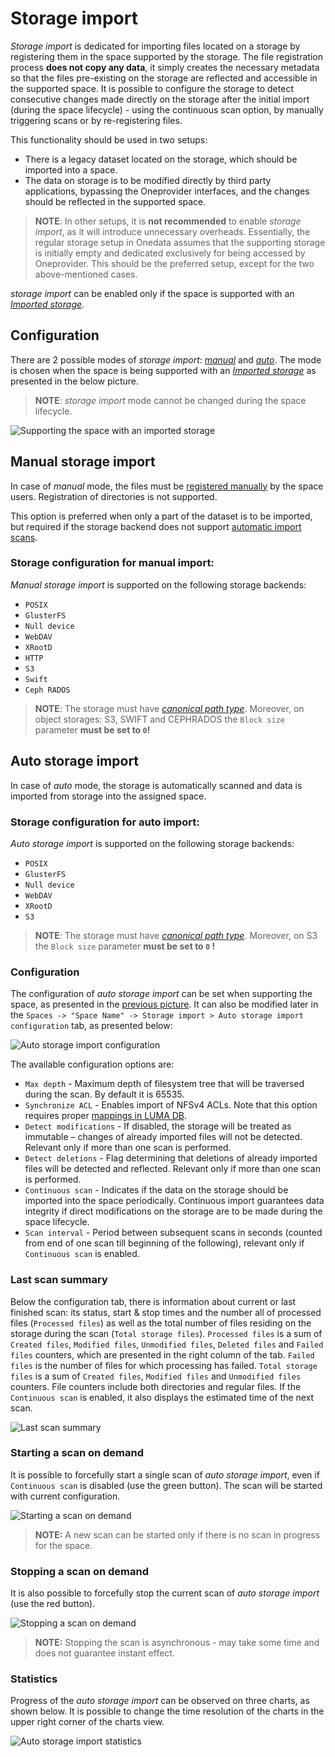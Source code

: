 # Storage import
<!-- This file is referenced at least one time as "storage-import.md" -->

*Storage import* is dedicated for importing files located on a storage by registering them in the space supported by
the storage. The file registration process **does not copy any data**, it simply creates the necessary metadata so that
the files pre-existing on the storage are reflected and accessible in the supported space. It is possible to configure
the storage to detect consecutive changes made directly on the storage after the initial import (during the space 
lifecycle) - using the continuous scan option, by manually triggering scans or by re-registering files. 


This functionality should be used in two setups:
* There is a legacy dataset located on the storage, which should be imported into a space.
* The data on storage is to be modified directly by third party applications, bypassing 
  the Oneprovider interfaces, and the changes should be reflected in the supported space.
  
> **NOTE**: In other setups, it is **not recommended** to enable *storage import*, as it will introduce unnecessary
overheads. Essentially, the regular storage setup in Onedata assumes that the supporting storage is initially empty and 
dedicated exclusively for being accessed by Oneprovider. This should be the preferred setup, except for the two 
above-mentioned cases.

*storage import* can be enabled only if the space is supported with an [*Imported storage*](storages.md#imported-storage).


## Configuration
There are 2 possible modes of *storage import*: [*manual*](#manual-storage-import) and [*auto*](#auto-storage-import).
The mode is chosen when the space is being supported with an [*Imported storage*](storages.md#imported-storage) 
as presented in the below picture.

> **NOTE**: *storage import* mode cannot be changed during the space lifecycle.

![Supporting the space with an *imported storage*](../../../../images/admin-guide/oneprovider/configuration/storage-import/storage_import_config.png)

## Manual storage import
<!-- This header is referenced at least one time as "#manual-storage-import" -->

In case of *manual* mode, the files must be [registered manually](../../../user-guide/file-registration.md) by the space users. 
Registration of directories is not supported.

This option is preferred when only a part of the dataset is to be imported, but required if the storage backend does 
not support [automatic import scans](#auto-storage-import).

### Storage configuration for manual import:
<!-- This header is referenced at least one time as "#storage-configuration-for-manual-import" -->

*Manual storage import* is supported on the following storage backends:
 * `POSIX`
 * `GlusterFS`
 * `Null device`
 * `WebDAV`
 * `XRootD`
 * `HTTP`
 * `S3`
 * `Swift`
 * `Ceph RADOS`
 
> **NOTE**: The storage must have [*canonical path type*](storages.md#storage-path-type). 
Moreover, on object storages: S3, SWIFT and CEPHRADOS the `Block size` parameter **must be set to `0`!**


## Auto storage import
<!-- This header is referenced at least one time as "#auto-storage-import" -->

In case of *auto* mode, the storage is automatically scanned and data is imported from storage into the
assigned space.

### Storage configuration for auto import:
<!-- This header is referenced at least one time as "#storage-configuration-for-auto-import" -->

*Auto storage import* is supported on the following storage backends:
 * `POSIX`
 * `GlusterFS`
 * `Null device`
 * `WebDAV`
 * `XRootD`
 * `S3`
 
> **NOTE**: The storage must have [*canonical path type*](storages.md#storage-path-type). 
Moreover, on S3 the `Block size` parameter **must be set to `0` !**

### Configuration
The configuration of *auto storage import* can be set when supporting the space, as presented in the 
[previous picture](#modes). It can also be modified later in the
`Spaces -> "Space Name" -> Storage import > Auto storage import configuration` tab, as presented below:

![Auto storage import configuration](../../../../images/admin-guide/oneprovider/configuration/storage-import/auto_storage_import_config.png)

The available configuration options are:
* `Max depth` - Maximum depth of filesystem tree that will be traversed during the scan. By default it is 65535.
* `Synchronize ACL` - Enables import of NFSv4 ACLs. Note that this option requires proper [mappings in LUMA DB](luma.md#imported-storages).
* `Detect modifications` - If disabled, the storage will be treated as immutable – changes of already imported files
  will not be detected. Relevant only if more than one scan is performed.
* `Detect deletions` - Flag determining that deletions of already imported files will be detected and reflected.
  Relevant only if more than one scan is performed.
* `Continuous scan` - Indicates if the data on the storage should be imported into the space periodically. Continuous
  import guarantees data integrity if direct modifications on the storage are to be made during the space lifecycle.
* `Scan interval` - Period between subsequent scans in seconds (counted from end of one scan till beginning of the following),
  relevant only if `Continuous scan` is enabled.

### Last scan summary
Below the configuration tab, there is information about current or last finished scan: its status, start & stop times
and the number all of processed files (`Processed files`) as well as the total number of files residing on the storage 
during the scan (`Total storage files`). 
`Processed files` is a sum of `Created files`, `Modified files`, `Unmodified files`, `Deleted files` and `Failed files`
counters, which are presented in the right column of the tab. `Failed files` is the number of files for which processing has failed.
`Total storage files` is a sum of `Created files`, `Modified files` and `Unmodified files` counters. 
File counters include both directories and regular files.
If the `Continuous scan` is enabled, it also displays the estimated time of the next scan.

![Last scan summary](../../../../images/admin-guide/oneprovider/configuration/storage-import/auto_storage_import_info.png)

### Starting a scan on demand
It is possible to forcefully start a single scan of *auto storage import*, even if `Continuous scan` is disabled
(use the green button). The scan will be started with current configuration.

![Starting a scan on demand](../../../../images/admin-guide/oneprovider/configuration/storage-import/auto_storage_import_info.png)

> **NOTE:** A new scan can be started only if there is no scan in progress for the space. 

### Stopping a scan on demand
It is also possible to forcefully stop the current scan of *auto storage import* (use the red button). 

![Stopping a scan on demand](../../../../images/admin-guide/oneprovider/configuration/storage-import/auto_storage_import_stop.png)

> **NOTE:** Stopping the scan is asynchronous - may take some time and does not guarantee instant effect.

### Statistics
Progress of the *auto storage import* can be observed on three charts, as shown below. 
It is possible to change the time resolution of the charts in the upper right corner of the charts view.

![Auto storage import statistics](../../../../images/admin-guide/oneprovider/configuration/storage-import/auto_storage_import_stats.png)